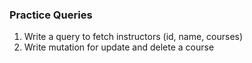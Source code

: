 ### Practice Queries

1. Write a query to fetch instructors (id, name, courses)
2. Write mutation for update and delete a course
